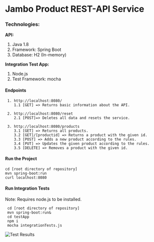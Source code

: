 # Jambo Product REST-API Service

### Technologies:
**API:**
1. Java 1.8
2. Framework: Spring Boot
3. Database: H2 (In-memory)

**Integration Test App:**
1. Node.js
2. Test Framework: mocha


#### Endpoints
     1. http://localhost:8080/
        1.1 [GET] => Returns basic information about the API.
     
     2. http://localhost:8080/reset 
        2.1 [POST]=> Deletes all data and resets the service.
     
     3. http://localhost:8080/products
        3.1 [GET] => Returns all products.
        3.2 [GET]/[productid] => Returns a product with the given id.
        3.3 [POST] => Adds a new product according to the rules.
        3.4 [PUT] => Updates the given product according to the rules.
        3.5 [DELETE] => Removes a product with the given id.

#### Run the Project
    cd [root directory of repository]
    mvn spring-boot:run
    curl localhost:8080


#### Run Integration Tests
 Note: Requires node.js to be installed.
    
     cd [root directory of repository]
     mvn spring-boot:run&
     cd testApp
     npm i
     mocha integrationTests.js
     
![Test Results](/testApps/tests.png?raw=true "Test Results")

    


